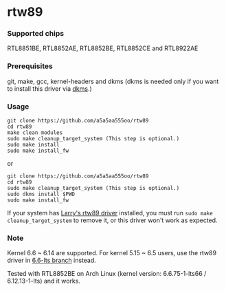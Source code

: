 rtw89
===========
### Supported chips
RTL8851BE, RTL8852AE, RTL8852BE, RTL8852CE and RTL8922AE

### Prerequisites

git, make, gcc, kernel-headers and dkms (dkms is needed only if you want to install this driver via [dkms](https://en.wikipedia.org/wiki/Dynamic_Kernel_Module_Support).)

### Usage

```
git clone https://github.com/a5a5aa555oo/rtw89
cd rtw89
make clean modules
sudo make cleanup_target_system (This step is optional.)
sudo make install
sudo make install_fw
```
or
```
git clone https://github.com/a5a5aa555oo/rtw89
cd rtw89
sudo make cleanup_target_system (This step is optional.)
sudo dkms install $PWD
sudo make install_fw
```
If your system has [Larry's rtw89 driver](https://github.com/lwfinger/rtw89) installed, you must run `sudo make cleanup_target_system` to remove it, or this driver won't work as expected.

### Note
Kernel 6.6 ~ 6.14 are supported. For kernel 5.15 ~ 6.5 users, use the rtw89 driver in [6.6-lts branch](https://github.com/a5a5aa555oo/rtw89/tree/6.6-lts) instead.

Tested with RTL8852BE on Arch Linux (kernel version: 6.6.75-1-lts66 / 6.12.13-1-lts) and it works.

